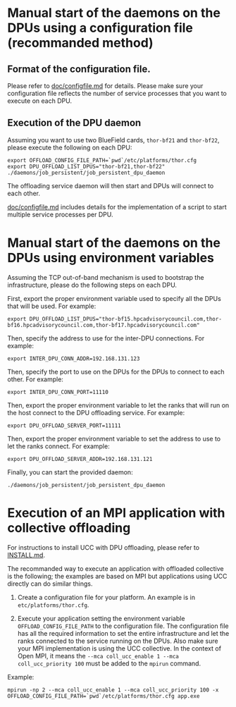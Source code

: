 # Manual start of the daemons on the DPUs using a configuration file (recommanded method)

## Format of the configuration file.

Please refer to [doc/configfile.md](./doc/configfile.md) for details.
Please make sure your configuration file reflects the number of service processes
that you want to execute on each DPU.

## Execution of the DPU daemon

Assuming you want to use two BlueField cards, `thor-bf21` and `thor-bf22`, please execute the following on each DPU:
```
export OFFLOAD_CONFIG_FILE_PATH=`pwd`/etc/platforms/thor.cfg
export DPU_OFFLOAD_LIST_DPUS="thor-bf21,thor-bf22"
./daemons/job_persistent/job_persistent_dpu_daemon
```
The offloading service daemon will then start and DPUs will connect to each other.

[doc/configfile.md](./doc/configfile.md) includes details for the implementation of a script to start
multiple service processes per DPU.

# Manual start of the daemons on the DPUs using environment variables

Assuming the TCP out-of-band mechanism is used to bootstrap the infrastructure, please do the following steps on each DPU.

First, export the proper environment variable used to specify all the DPUs that will be used. For example:

```
export DPU_OFFLOAD_LIST_DPUS="thor-bf15.hpcadvisorycouncil.com,thor-bf16.hpcadvisorycouncil.com,thor-bf17.hpcadvisorycouncil.com"
```

Then, specify the address to use for the inter-DPU connections. For example:

```
export INTER_DPU_CONN_ADDR=192.168.131.123
```

Then, specify the port to use on the DPUs for the DPUs to connect to each other. For example:

```
export INTER_DPU_CONN_PORT=11110
```

Then, export the proper environment variable to let the ranks that will run on the host connect to the DPU offloading service. For example:

```
export DPU_OFFLOAD_SERVER_PORT=11111
```

Then, export the proper environment variable to set the address to use to let the ranks connect. For example:

```
export DPU_OFFLOAD_SERVER_ADDR=192.168.131.121
```

Finally, you can start the provided daemon:

```
./daemons/job_persistent/job_persistent_dpu_daemon
```

# Execution of an MPI application with collective offloading

For instructions to install UCC with DPU offloading, please refer to [INSTALL.md](./INSTALL.md).

The recommanded way to execute an application with offloaded collective is the following; the examples are based on MPI but applications using UCC directly can do similar things.

1. Create a configuration file for your platform. An example is in `etc/platforms/thor.cfg`.

2. Execute your application setting the environment variable `OFFLOAD_CONFIG_FILE_PATH` to the configuration file. The configuration file has all the required information to set the entire infrastructure and let the ranks connected to the service running on the DPUs. Also make sure your MPI implementation is using the UCC collective. In the context of Open MPI, it means the `--mca coll_ucc_enable 1 --mca coll_ucc_priority 100` must be added to the `mpirun` command.

Example:
```
mpirun -np 2 --mca coll_ucc_enable 1 --mca coll_ucc_priority 100 -x OFFLOAD_CONFIG_FILE_PATH=`pwd`/etc/platforms/thor.cfg app.exe
```
